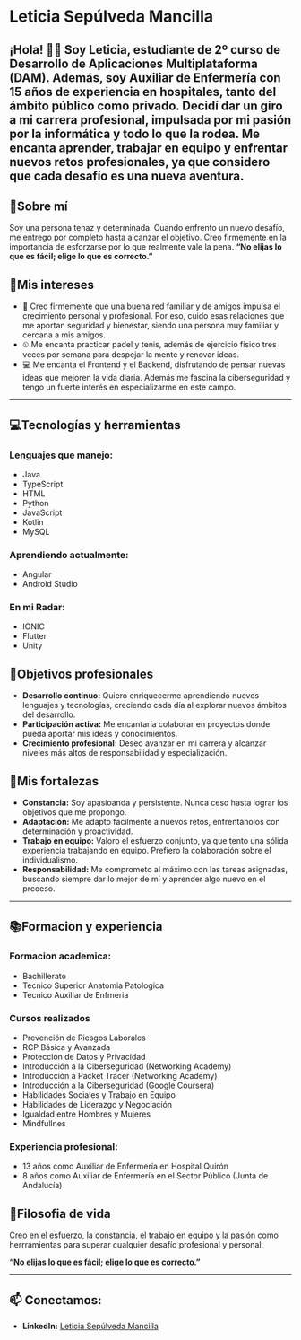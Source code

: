 # Leticia Sepúlveda Mancilla

¡Hola! 🙋‍♀️ Soy Leticia, estudiante de 2º curso de Desarrollo de Aplicaciones Multiplataforma (DAM). Además, soy Auxiliar de Enfermería con 15 años de experiencia en hospitales, tanto del ámbito público como privado. Decidí dar un giro a mi carrera profesional, impulsada por mi pasión por la informática y todo lo que la rodea. Me encanta aprender, trabajar en equipo y enfrentar nuevos retos profesionales, ya que considero que cada desafío es una nueva aventura.
---
## 🎇Sobre mí
Soy una persona tenaz y determinada. Cuando enfrento un nuevo desafío, me entrego por completo hasta alcanzar el objetivo. Creo firmemente en la importancia de esforzarse por lo que realmente vale la pena.
**“No elijas lo que es fácil; elige lo que es correcto.”**

## 🎯Mis intereses 
- 👣 Creo firmemente que una buena red familiar y de amigos impulsa el crecimiento personal y profesional. Por eso, cuido esas relaciones que me aportan seguridad y bienestar, siendo una persona muy familiar y cercana a mis amigos.
- ⏲ Me encanta practicar padel y tenis, además de ejercicio físico tres veces por semana para despejar la mente y renovar ideas. 
- 💻 Me encanta el Frontend y el Backend, disfrutando de pensar nuevas ideas que mejoren la vida diaria. Además me fascina la ciberseguridad y tengo un fuerte interés en especializarme en este campo.
---
## 💻Tecnologías y herramientas
### Lenguajes que manejo:
- Java
- TypeScript
- HTML
- Python
- JavaScript
- Kotlin
- MySQL
### Aprendiendo actualmente:
- Angular
- Android Studio
### En mi Radar:
- IONIC
- Flutter
- Unity

## 🚀Objetivos profesionales
- **Desarrollo continuo:** Quiero enriquecerme aprendiendo nuevos lenguajes y tecnologías, creciendo cada día al explorar nuevos ámbitos del desarrollo.
- **Participación activa:** Me encantaría colaborar en proyectos donde pueda aportar mis ideas y conocimientos.
- **Crecimiento profesional:** Deseo avanzar en mi carrera y alcanzar niveles más altos de responsabilidad y especialización.

## 💪Mis fortalezas
- **Constancia:** Soy apasioanda y persistente. Nunca ceso hasta lograr los objetivos que me propongo.
- **Adaptación:** Me adapto facilmente a nuevos retos, enfrentánolos con determinación y proactividad.
- **Trabajo en equipo:** Valoro el esfuerzo conjunto, ya que tento una sólida experiencia trabajando en equipo. Prefiero la colaboración sobre el individualismo.
-  **Responsabilidad:** Me comprometo al máximo con las tareas asignadas, buscando siempre dar lo mejor de mí y aprender algo nuevo en el prcoeso.

---

## 📚Formacion y experiencia 
### Formacion academica:
- Bachillerato
- Tecnico Superior Anatomia Patologica
- Tecnico Auxiliar de Enfmeria
### Cursos realizados
- Prevención de Riesgos Laborales
- RCP Básica y Avanzada
- Protección de Datos y Privacidad
- Introducción a la Ciberseguridad (Networking Academy)
- Introducción a Packet Tracer (Networking Academy)
- Introducción a la Ciberseguridad (Google Coursera)
- Habilidades Sociales y Trabajo en Equipo
- Habilidades de Liderazgo y Negociación
- Igualdad entre Hombres y Mujeres
- Mindfullnes

### Experiencia profesional:
- 13 años como  Auxiliar de Enfermería en Hospital Quirón
- 8 años como Auxiliar de Enfermería en el Sector Público (Junta de Andalucía)

## 🎇Filosofia de vida
 Creo en el esfuerzo, la constancia, el trabajo en equipo y la pasión como herrramientas para superar cualquier desafío profesional y personal. 
 
**“No elijas lo que es fácil; elige lo que es correcto.”**

---

## 📫 Conectamos: 
- **LinkedIn:** [Leticia Sepúlveda Mancilla](https://www.linkedin.com/in/leticiaSepMan/)
